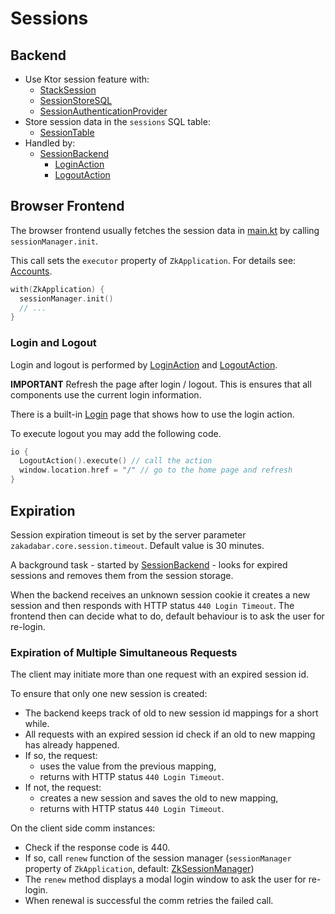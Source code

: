 # Sessions

## Backend

* Use Ktor session feature with:
    * [StackSession](../../../core/src/jvmMain/kotlin/zakadabar/stack/backend/data/builtin/session/StackSession.kt)
    * [SessionStoreSQL](../../../core/src/jvmMain/kotlin/zakadabar/stack/backend/data/builtin/session/SessionStorageSql.kt)
    * [SessionAuthenticationProvider](../../../core/src/jvmMain/kotlin/zakadabar/stack/backend/data/builtin/session/SessionAuthenticationProvider.kt)
* Store session data in the `sessions` SQL table:
  * [SessionTable](../../../core/src/jvmMain/kotlin/zakadabar/stack/backend/data/builtin/session/SessionTable.kt)
* Handled by:
  * [SessionBackend](../../../core/src/jvmMain/kotlin/zakadabar/stack/backend/data/builtin/session/SessionBackend.kt)
    * [LoginAction](../../../core/src/commonMain/kotlin/zakadabar/stack/data/builtin/account/LoginAction.kt)
    * [LogoutAction](../../../core/src/commonMain/kotlin/zakadabar/stack/data/builtin/account/LogoutAction.kt)

## Browser Frontend

The browser frontend usually fetches the session data in [main.kt](../../src/jsMain/kotlin/main.kt) by calling
`sessionManager.init`.

This call sets the `executor` property of `ZkApplication`. For details see: [Accounts](Accounts.md).

```kotlin
with(ZkApplication) {
  sessionManager.init()
  // ...
}
```

### Login and Logout

Login and logout is performed by [LoginAction](../../../core/src/commonMain/kotlin/zakadabar/stack/data/builtin/account/LoginAction.kt)
and [LogoutAction](../../../core/src/commonMain/kotlin/zakadabar/stack/data/builtin/account/LogoutAction.kt).

**IMPORTANT** Refresh the page after login / logout. This is ensures that all components use the current login information.

There is a built-in [Login](../../../core/src/jsMain/kotlin/zakadabar/stack/frontend/builtin/pages/account/login/Login.kt) page that shows how to use the login action.

To execute logout you may add the following code.

```kotlin
io {
  LogoutAction().execute() // call the action
  window.location.href = "/" // go to the home page and refresh
}
```

## Expiration

Session expiration timeout is set by the server parameter `zakadabar.core.session.timeout`. Default value is 30 minutes.

A background task - started by [SessionBackend](../../../core/src/jvmMain/kotlin/zakadabar/stack/backend/data/builtin/session/SessionBackend.kt) - looks for expired sessions and removes them from the
session storage.

When the backend receives an unknown session cookie it creates a new session and then responds with HTTP status `440 Login Timeout`. The frontend then can decide what to do, default behaviour is to
ask the user for re-login.

### Expiration of Multiple Simultaneous Requests

The client may initiate more than one request with an expired session id.

To ensure that only one new session is created:

* The backend keeps track of old to new session id mappings for a short while.
* All requests with an expired session id check if an old to new mapping has already happened.
* If so, the request:
  * uses the value from the previous mapping,
  * returns with HTTP status `440 Login Timeout`.
* If not, the request:
  * creates a new session and saves the old to new mapping,
  * returns with HTTP status `440 Login Timeout`.

On the client side comm instances:

* Check if the response code is 440.
* If so, call `renew` function of the session manager (`sessionManager` property of `ZkApplication`, default:
  [ZkSessionManager](../../../core/src/jsMain/kotlin/zakadabar/stack/frontend/application/ZkSessionManager.kt))
* The `renew` method displays a modal login window to ask the user for re-login.
* When renewal is successful the comm retries the failed call.






